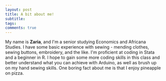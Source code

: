 ```yaml
---
layout: post
title: A bit about me!
subtitle: 
tags: 
comments: true
---
```


My name is **Zaria**, and I'm a senior studying Economics and Africana Studies. I have some basic experience with sewing - mending clothes, sewing buttons, embroidery, and the like. I'm proficient at coding in Stata and a beginner in R. I hope to gain some more coding skills in this class and better understand what you can achieve with Arduino, as well as brush up on my hand sewing skills. One boring fact about me is that I enjoy pineapple on pizza. 
